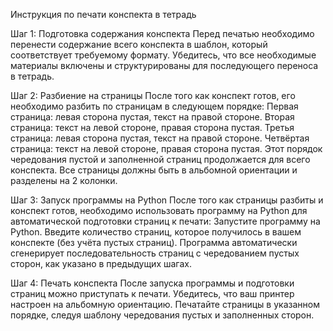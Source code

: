Инструкция по печати конспекта в тетрадь

Шаг 1: Подготовка содержания конспекта
Перед печатью необходимо перенести содержание всего конспекта в шаблон, который соответствует требуемому формату. Убедитесь, что все необходимые материалы включены и структурированы для последующего переноса в тетрадь.


Шаг 2: Разбиение на страницы
После того как конспект готов, его необходимо разбить по страницам в следующем порядке:
Первая страница: левая сторона пустая, текст на правой стороне.
Вторая страница: текст на левой стороне, правая сторона пустая.
Третья страница: левая сторона пустая, текст на правой стороне.
Четвёртая страница: текст на левой стороне, правая сторона пустая.
Этот порядок чередования пустой и заполненной страниц продолжается для всего конспекта. Все страницы должны быть в альбомной ориентации и разделены на 2 колонки.


Шаг 3: Запуск программы на Python
После того как страницы разбиты и конспект готов, необходимо использовать программу на Python для автоматической подготовки страниц к печати:
Запустите программу на Python.
Введите количество страниц, которое получилось в вашем конспекте (без учёта пустых страниц).
Программа автоматически сгенерирует последовательность страниц с чередованием пустых сторон, как указано в предыдущих шагах.


Шаг 4: Печать конспекта
После запуска программы и подготовки страниц можно приступать к печати. Убедитесь, что ваш принтер настроен на альбомную ориентацию. Печатайте страницы в указанном порядке, следуя шаблону чередования пустых и заполненных сторон.
